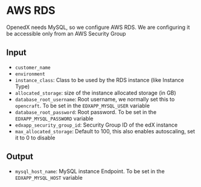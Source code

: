 # AWS RDS

OpenedX needs MySQL, so we configure AWS RDS. We are configuring it be accessible only from an
AWS Security Group

## Input

- `customer_name`
- `environment`
- `instance_class`: Class to be used by the RDS instance (like Instance Type)
- `allocated_storage`: size of the instance allocated storage (in GB)
- `database_root_username`: Root username, we normally set this to `opencraft`. To be set in the
`EDXAPP_MYSQL_USER` variable
- `database_root_password`: Root password. To be set in the `EDXAPP_MYSQL_PASSWORD` variable
- `edxapp_security_group_id`: Security Group ID of the edX instance
- `max_allocated_storage`: Default to 100, this also enables autoscaling, set it to 0 to disable

## Output

- `mysql_host_name`: MySQL instance Endpoint. To be set in the `EDXAPP_MYSQL_HOST` variable
